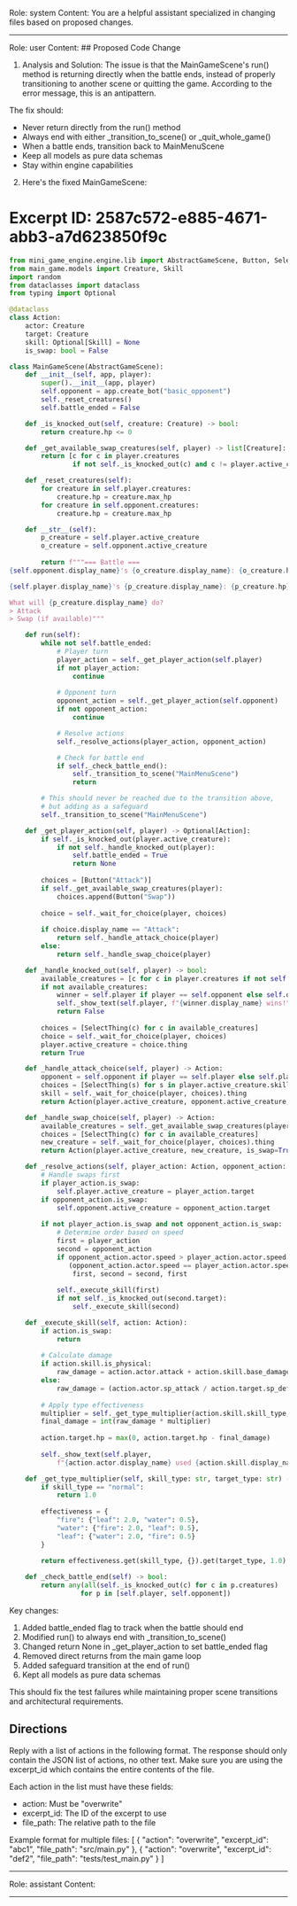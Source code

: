 Role: system
Content: You are a helpful assistant specialized in changing files based on proposed changes.
__________________
Role: user
Content: ## Proposed Code Change
1. Analysis and Solution:
The issue is that the MainGameScene's run() method is returning directly when the battle ends, instead of properly transitioning to another scene or quitting the game. According to the error message, this is an antipattern.

The fix should:
- Never return directly from the run() method
- Always end with either _transition_to_scene() or _quit_whole_game()
- When a battle ends, transition back to MainMenuScene
- Keep all models as pure data schemas
- Stay within engine capabilities

2. Here's the fixed MainGameScene:

# Excerpt ID: 2587c572-e885-4671-abb3-a7d623850f9c
```python main_game/scenes/main_game_scene.py
from mini_game_engine.engine.lib import AbstractGameScene, Button, SelectThing
from main_game.models import Creature, Skill
import random
from dataclasses import dataclass
from typing import Optional

@dataclass
class Action:
    actor: Creature
    target: Creature
    skill: Optional[Skill] = None
    is_swap: bool = False

class MainGameScene(AbstractGameScene):
    def __init__(self, app, player):
        super().__init__(app, player)
        self.opponent = app.create_bot("basic_opponent")
        self._reset_creatures()
        self.battle_ended = False

    def _is_knocked_out(self, creature: Creature) -> bool:
        return creature.hp <= 0

    def _get_available_swap_creatures(self, player) -> list[Creature]:
        return [c for c in player.creatures 
                if not self._is_knocked_out(c) and c != player.active_creature]

    def _reset_creatures(self):
        for creature in self.player.creatures:
            creature.hp = creature.max_hp
        for creature in self.opponent.creatures:
            creature.hp = creature.max_hp

    def __str__(self):
        p_creature = self.player.active_creature
        o_creature = self.opponent.active_creature
        
        return f"""=== Battle ===
{self.opponent.display_name}'s {o_creature.display_name}: {o_creature.hp}/{o_creature.max_hp} HP

{self.player.display_name}'s {p_creature.display_name}: {p_creature.hp}/{p_creature.max_hp} HP

What will {p_creature.display_name} do?
> Attack
> Swap (if available)"""

    def run(self):
        while not self.battle_ended:
            # Player turn
            player_action = self._get_player_action(self.player)
            if not player_action:
                continue
                
            # Opponent turn
            opponent_action = self._get_player_action(self.opponent)
            if not opponent_action:
                continue

            # Resolve actions
            self._resolve_actions(player_action, opponent_action)

            # Check for battle end
            if self._check_battle_end():
                self._transition_to_scene("MainMenuScene")
                return

        # This should never be reached due to the transition above,
        # but adding as a safeguard
        self._transition_to_scene("MainMenuScene")

    def _get_player_action(self, player) -> Optional[Action]:
        if self._is_knocked_out(player.active_creature):
            if not self._handle_knocked_out(player):
                self.battle_ended = True
                return None
        
        choices = [Button("Attack")]
        if self._get_available_swap_creatures(player):
            choices.append(Button("Swap"))
        
        choice = self._wait_for_choice(player, choices)
        
        if choice.display_name == "Attack":
            return self._handle_attack_choice(player)
        else:
            return self._handle_swap_choice(player)

    def _handle_knocked_out(self, player) -> bool:
        available_creatures = [c for c in player.creatures if not self._is_knocked_out(c)]
        if not available_creatures:
            winner = self.player if player == self.opponent else self.opponent
            self._show_text(self.player, f"{winner.display_name} wins!")
            return False
            
        choices = [SelectThing(c) for c in available_creatures]
        choice = self._wait_for_choice(player, choices)
        player.active_creature = choice.thing
        return True

    def _handle_attack_choice(self, player) -> Action:
        opponent = self.opponent if player == self.player else self.player
        choices = [SelectThing(s) for s in player.active_creature.skills]
        skill = self._wait_for_choice(player, choices).thing
        return Action(player.active_creature, opponent.active_creature, skill=skill)

    def _handle_swap_choice(self, player) -> Action:
        available_creatures = self._get_available_swap_creatures(player)
        choices = [SelectThing(c) for c in available_creatures]
        new_creature = self._wait_for_choice(player, choices).thing
        return Action(player.active_creature, new_creature, is_swap=True)

    def _resolve_actions(self, player_action: Action, opponent_action: Action):
        # Handle swaps first
        if player_action.is_swap:
            self.player.active_creature = player_action.target
        if opponent_action.is_swap:
            self.opponent.active_creature = opponent_action.target
            
        if not player_action.is_swap and not opponent_action.is_swap:
            # Determine order based on speed
            first = player_action
            second = opponent_action
            if opponent_action.actor.speed > player_action.actor.speed or \
               (opponent_action.actor.speed == player_action.actor.speed and random.random() < 0.5):
                first, second = second, first
                
            self._execute_skill(first)
            if not self._is_knocked_out(second.target):
                self._execute_skill(second)

    def _execute_skill(self, action: Action):
        if action.is_swap:
            return
            
        # Calculate damage
        if action.skill.is_physical:
            raw_damage = action.actor.attack + action.skill.base_damage - action.target.defense
        else:
            raw_damage = (action.actor.sp_attack / action.target.sp_defense) * action.skill.base_damage
            
        # Apply type effectiveness
        multiplier = self._get_type_multiplier(action.skill.skill_type, action.target.creature_type)
        final_damage = int(raw_damage * multiplier)
        
        action.target.hp = max(0, action.target.hp - final_damage)
        
        self._show_text(self.player, 
            f"{action.actor.display_name} used {action.skill.display_name} on {action.target.display_name}!")

    def _get_type_multiplier(self, skill_type: str, target_type: str) -> float:
        if skill_type == "normal":
            return 1.0
            
        effectiveness = {
            "fire": {"leaf": 2.0, "water": 0.5},
            "water": {"fire": 2.0, "leaf": 0.5},
            "leaf": {"water": 2.0, "fire": 0.5}
        }
        
        return effectiveness.get(skill_type, {}).get(target_type, 1.0)

    def _check_battle_end(self) -> bool:
        return any(all(self._is_knocked_out(c) for c in p.creatures) 
                  for p in [self.player, self.opponent])
```

Key changes:
1. Added battle_ended flag to track when the battle should end
2. Modified run() to always end with _transition_to_scene()
3. Changed return None in _get_player_action to set battle_ended flag
4. Removed direct returns from the main game loop
5. Added safeguard transition at the end of run()
6. Kept all models as pure data schemas

This should fix the test failures while maintaining proper scene transitions and architectural requirements.

## Directions
Reply with a list of actions in the following format. The response should only contain the JSON list of actions, no other text.
Make sure you are using the excerpt_id which contains the entire contents of the file.

Each action in the list must have these fields:
- action: Must be "overwrite"
- excerpt_id: The ID of the excerpt to use
- file_path: The relative path to the file

Example format for multiple files:
[
    {
        "action": "overwrite",
        "excerpt_id": "abc1",
        "file_path": "src/main.py"
    },
    {
        "action": "overwrite",
        "excerpt_id": "def2",
        "file_path": "tests/test_main.py"
    }
]
__________________
Role: assistant
Content: 
__________________
